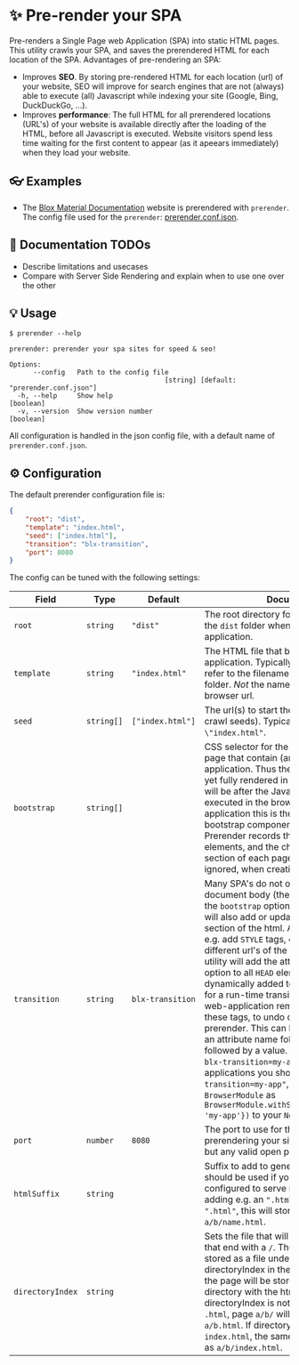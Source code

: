 # ✨ Pre-render your SPA

Pre-renders a Single Page web Application (SPA) into static HTML pages. This utility crawls your SPA, and saves the prerendered HTML for each location of the SPA. Advantages of pre-rendering an SPA:
* Improves **SEO**. By storing pre-rendered HTML for each location (url) of your website, SEO will improve for search engines that are not (always) able to execute (all) Javascript while indexing your site (Google, Bing, DuckDuckGo, ...).
* Improves **performance**: The full HTML for all prerendered locations (URL's) of your website is available directly after the loading of the HTML, before all Javascript is executed. Website visitors spend less time waiting for the first content to appear (as it apeears immediately) when they load your website.

## 👓 Examples

* The [Blox Material Documentation](https://material.src.zone/) website is prerendered with `prerender`. The config file used for the `prerender`: [prerender.conf.json](https://github.com/src-zone/material/blob/master/site/prerender.conf.json).

## 📖 Documentation TODOs
* Describe limitations and usecases
* Compare with Server Side Rendering and explain when to use one over the other

## 💡 Usage

```
$ prerender --help

prerender: prerender your spa sites for speed & seo!

Options:
      --config   Path to the config file
                                       [string] [default: "prerender.conf.json"]
  -h, --help     Show help                                             [boolean]
  -v, --version  Show version number                                   [boolean]
```

All configuration is handled in the json config file, with a default name of `prerender.conf.json`.

## ⚙️ Configuration

The default prerender configuration file is:

```json
{
    "root": "dist",
    "template": "index.html",
    "seed": ["index.html"],
    "transition": "blx-transition",
    "port": 8080
}
```

The config can be tuned with the following settings:

| Field            | Type     | Default  | Documentation |
| ---              | ---      | ---      | --- |
| `root`           | `string`   | `"dist"` | The root directory for the website. Typically the `dist` folder when building an SPA web application. |
| `template`       | `string`   | `"index.html"` | The HTML file that bootstraps the web application. Typically `index.html`. This should refer to the filename as it is stored in the `root` folder. *Not* the name of the file as used in the browser url. |
| `seed`           | `string[]` |`["index.html"]` | The url(s) to start the prerender from (i.e. the crawl seeds). Typically `"/"` or `"index"` or `\"index.html"`.  |
| `bootstrap`      | `string[]` | | CSS selector for the HTML element(s) on the page that contain (and bootstrap) the web application. Thus the element(s) that are not yet fully rendered in the original `template`, but will be after the Javascript code has executed in the browser. In an Angular application this is the selector of the bootstrap component of the application. Prerender records the changes to matching elements, and the changes to the `HEAD` section of each page. All other chenges are ignored, when creating the static HTML. |
| `transition`     | `string`   | `blx-transition` | Many SPA's do not only render a part of the document body (the element indicated with the `bootstrap` option) in the browser. They will also add or update elements to the `HEAD` section of the html. A web application may e.g. add `STYLE` tags, or update `META` tags for different url's of the SPA. The prerender utility will add the attribute provided in this option to all `HEAD` elements that were dynamically added to the page. This allows for a run-time transition, in which the the web-application removes elements with these tags, to undo changes made during the prerender. This can be an attribute name or an attribute name followed by an equals sign, followed by a value. E.g. `blx-transition`, or `blx-transition=my-app`. For angular applications you should set this to e.g. `"ng-transition=my-app"`, and then add the `BrowserModule` as `BrowserModule.withServerTransition({appId: 'my-app'})` to your `NgModule` imports. |
| `port`           | `number`   | `8080` |  The port to use for the server while prerendering your site. The default is 8080, but any valid open port will do. |
| `htmlSuffix`     | `string`   | | Suffix to add to generated pages. This option should be used if your webserver is configured to serve requests for page urls by adding e.g. an `".html"` suffix. When set to `".html"`, this will store page `a/b/name` as `a/b/name.html`. |
| `directoryIndex` | `string`   | | Sets the file that will be used for page urls that end with a `/`. Thus page `a/b/` will be stored as a file under the name directoryIndex in the `a/b` directory. If not set, the page will be stored under the name of the directory with the htmlSuffix added. So when directoryIndex is not set, and htmlSuffix = `.html`, page `a/b/` will be stored under `a/b.html`. If directoryIndex is set to `index.html`, the same page would be stored as `a/b/index.html`. |
